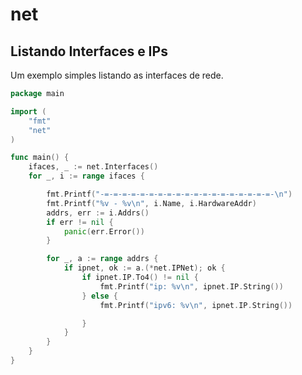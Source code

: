 # net

## Listando Interfaces e IPs

Um exemplo simples listando as interfaces de rede.

```go
package main

import (
	"fmt"
	"net"
)

func main() {
	ifaces, _ := net.Interfaces()
	for _, i := range ifaces {

		fmt.Printf("-=-=-=-=-=-=-=-=-=-=-=-=-=-=-=-=-=-=-=-\n")
		fmt.Printf("%v - %v\n", i.Name, i.HardwareAddr)
		addrs, err := i.Addrs()
		if err != nil {
			panic(err.Error())
		}

		for _, a := range addrs {
			if ipnet, ok := a.(*net.IPNet); ok {
				if ipnet.IP.To4() != nil {
					fmt.Printf("ip: %v\n", ipnet.IP.String())
				} else {
					fmt.Printf("ipv6: %v\n", ipnet.IP.String())

				}
			}
		}
	}
}
```

